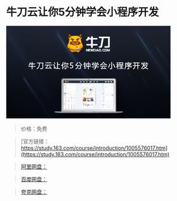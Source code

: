 # 牛刀云让你5分钟学会小程序开发

![img](../../../assets/study163/free/38a17225-4d6a-4510-a1c6-374efce91550.jpg)

> 价格：免费

> [官方链接：https://study.163.com/course/introduction/1005576017.htm](https://study.163.com/course/introduction/1005576017.htm)

> [阿里网盘：]()

> [百度网盘：]()

> [夸克网盘：]()
